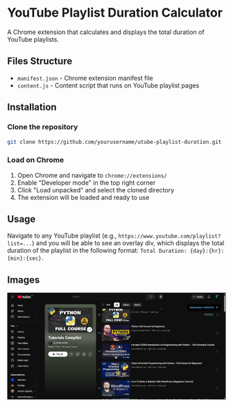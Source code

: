 # YouTube Playlist Duration Calculator

A Chrome extension that calculates and displays the total duration of YouTube playlists.

## Files Structure

- `manifest.json` - Chrome extension manifest file
- `content.js` - Content script that runs on YouTube playlist pages

## Installation

### Clone the repository

```bash
git clone https://github.com/yourusername/utube-playlist-duration.git
```

### Load on Chrome

1. Open Chrome and navigate to `chrome://extensions/`
2. Enable "Developer mode" in the top right corner
3. Click "Load unpacked" and select the cloned directory
4. The extension will be loaded and ready to use

## Usage

Navigate to any YouTube playlist (e.g., `https://www.youtube.com/playlist?list=...`) and you will be able to see an overlay div, which displays the total duration of the playlist in the following format: `Total Duration: {day}:{hr}:{min}:{sec}`.

## Images
![Sample ScreenShot](image.png)
